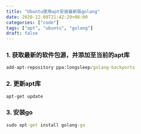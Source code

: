 ```yaml
---
title: "Ubuntu使用apt安装最新版golang"
date: 2020-12-09T21:42:29+08:00
categories: ["code"]
tags: ["apt", "ubuntu", "golang"]
draft: false
---
```



### 1. 获取最新的软件包源，并添加至当前的apt库

```cmd
add-apt-repository ppa:longsleep/golang-backports
```

### 2. 更新apt库

```cmd
apt-get update
```

### 3. 安装go

```cmd
sudo apt-get install golang-go
```

